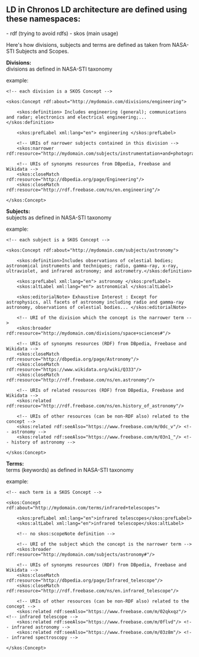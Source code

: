 <h2>LD in Chronos LD architecture are defined using these namespaces:</h2>
- rdf (trying to avoid rdfs)
- skos (main usage)

Here's how divisions, subjects and terms are defined as taken from NASA-STI Subjects and Scopes.

**Divisions:**<br/>
divisions as defined in NASA-STI taxonomy

example:

    <!-- each division is a SKOS Concept -->
    
    <skos:Concept rdf:about="http://mydomain.com/divisions/engineering">
    
        <skos:definition> Includes engineering (general); communications and radar; electronics and electrical engineering;... </skos:definition>
    
        <skos:prefLabel xml:lang="en"> engineering </skos:prefLabel>
    
        <!-- URIs of narrower subjects contained in this division -->
        <skos:narrower rdf:resource="http://mydomain.com/subjects/instrumentation+and+photography#"/>
    
        <!-- URIs of synonyms resources from DBpedia, Freebase and Wikidata -->
        <skos:closeMatch rdf:resource="http://dbpedia.org/page/Engineering"/>
        <skos:closeMatch rdf:resource="http://rdf.freebase.com/ns/en.engineering"/>
    
    </skos:Concept>


**Subjects:**<br/>
subjects as defined in NASA-STI taxonomy

example:

    <!-- each subject is a SKOS Concept -->
    
    <skos:Concept rdf:about="http://mydomain.com/subjects/astronomy">
    
        <skos:definition>Includes observations of celestial bodies; astronomical instruments and techniques; radio, gamma-ray, x-ray, ultraviolet, and infrared astronomy; and astrometry.</skos:definition>
    
        <skos:prefLabel xml:lang="en"> astronomy </skos:prefLabel>
        <skos:altLabel xml:lang="en"> astronomical </skos:altLabel>
    
        <skos:editorialNote> Exhaustive Interest : Except for astrophysics, all facets of astronomy including radio and gamma-ray astronomy, observations of celestial bodies... </skos:editorialNote>
    
        <!-- URI of the division which the concept is the narrower term -->
        <skos:broader rdf:resource="http://mydomain.com/divisions/space+sciences#"/>
    
        <!-- URIs of synonyms resources (RDF) from DBpedia, Freebase and Wikidata -->
        <skos:closeMatch rdf:resource="http://dbpedia.org/page/Astronomy"/>
        <skos:closeMatch rdf:resource="https://www.wikidata.org/wiki/Q333"/>
        <skos:closeMatch rdf:resource="http://rdf.freebase.com/ns/en.astronomy"/>
    
        <!-- URIs of related resources (RDF) from DBpedia, Freebase and Wikidata -->
        <skos:related rdf:resource="http://rdf.freebase.com/ns/en.history_of_astronomy"/>
    
        <!-- URIs of other resources (can be non-RDF also) related to the concept -->
        <skos:related rdf:seeAlso="https://www.freebase.com/m/0dc_v"/> <!-- astronomy -->
        <skos:related rdf:seeAlso="https://www.freebase.com/m/03n1_"/> <!-- history of astronomy -->
    
    </skos:Concept>



**Terms:**<br/>
terms (keywords) as defined in NASA-STI taxonomy

example:

    <!-- each term is a SKOS Concept -->
    
    <skos:Concept rdf:about="http://mydomain.com/terms/infrared+telescopes">

        <skos:prefLabel xml:lang="en">infrared telescopes</skos:prefLabel>
        <skos:altLabel xml:lang="en">infrared telescope</skos:altLabel>

        <!-- no skos:scopeNote definition -->

        <!-- URI of the subject which the concept is the narrower term -->
        <skos:broader rdf:resource="http://mydomain.com/subjects/astronomy#"/>

        <!-- URIs of synonyms resources (RDF) from DBpedia, Freebase and Wikidata -->
        <skos:closeMatch rdf:resource="http://dbpedia.org/page/Infrared_telescope"/>
        <skos:closeMatch rdf:resource="http://rdf.freebase.com/ns/en.infrared_telescope"/>

        <!-- URIs of other resources (can be non-RDF also) related to the concept -->
        <skos:related rdf:seeAlso="https://www.freebase.com/m/02qkxqz"/> <!-- infrared telescope -->
        <skos:related rdf:seeAlso="https://www.freebase.com/m/0flvd"/> <!-- infrared astronomy -->
        <skos:related rdf:seeAlso="https://www.freebase.com/m/03z8m"/> <!-- infrared spectroscopy -->

    </skos:Concept>

